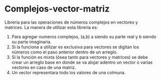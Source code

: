 # Complejos-vector-matriz
Librería para las operaciones de números complejos en vectores y matrices.
La manera de utilizar esta librería es:
1.	Para agregar numeros complejos, (a,b) a siendo su parte real y b siendo su parte  imaginaria.
2.	Si la funciona a utilizar es exclusiva para vectores se digitan los números como el paso anterior dentro de un arreglo.
3.	Si la función es mixta (ósea tanto para vectores y matrices) se debe crear un arreglo base en donde se va alojar adentro un vector o varias vectores en caso de una matriz.
4.  Un vector representara todo los valores de una colmuna.

